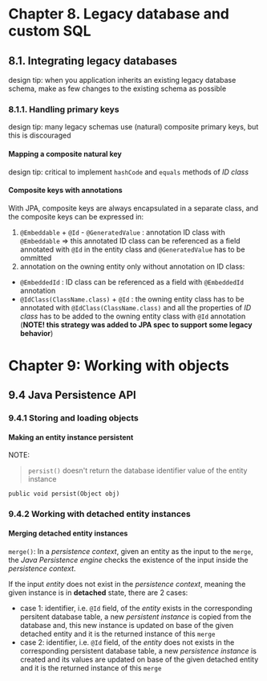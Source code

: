 # Chapter 8. Legacy database and custom SQL
## 8.1. Integrating legacy databases
design tip: when you application inherits an existing legacy database schema, make as few changes to the existing schema as possible
### 8.1.1. Handling primary keys
design tip: many legacy schemas use (natural) composite primary keys, but this is discouraged
#### Mapping a composite natural key
design tip: critical to implement `hashCode` and `equals` methods of *ID class*
#### Composite keys with annotations
With JPA, composite keys are always encapsulated in a separate class, and the composite keys can be expressed in:

1. `@Embeddable` + `@Id` - `@GeneratedValue` : annotation ID class with `@Embeddable` => this annotated ID class can be referenced as a field annotated with `@Id` in the entity class and `@GeneratedValue` has to be ommitted 
2. annotation on the owning entity only without annotation on ID class:
 - `@EmbeddedId` : ID class can be referenced as a field with `@EmbeddedId` annotation
 - `@IdClass(ClassName.class)` + `@Id` : the owning entity class has to be annotated with `@IdClass(ClassName.class)` and all the properties of *ID class* has to be added to the owning entity class with `@Id` annotation (**NOTE! this strategy was added to JPA spec to support some legacy behavior**)


# Chapter 9: Working with objects
## 9.4 Java Persistence API
### 9.4.1 Storing and loading objects
#### Making an entity instance persistent
NOTE:
> `persist()` doesn't return the database identifier value of the entity instance

`public void persist(Object obj)`

### 9.4.2 Working with detached entity instances
#### Merging detached entity instances
`merge()`: In a *persistence context*, given an entity as the input to the `merge`, the *Java Persistence engine* checks the existence of the input inside the *persistence context*.

If the input *entity* does not exist in the *persistence context*, meaning the given instance is in **detached** state, there are 2 cases:

 * case 1: identifier, i.e. `@Id` field, of the *entity* exists in the corresponding persitent database table, a new *persistent instance* is copied from the database and, this new instance is updated on base of the given detached entity and it is the returned instance of this `merge`
 * case 2: identifier, i.e. `@Id` field, of the *entity* does not exists in the corresponding persistent database table, a new *persistence instance* is created and its values are updated on base of the given detached entity and it is the returned instance of this `merge`

